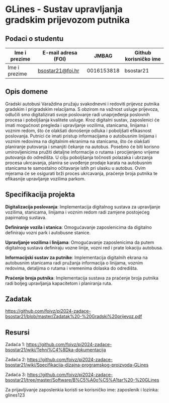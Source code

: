 

# GLines - Sustav upravljanja gradskim prijevozom putnika

## Podaci o studentu

Ime i prezime | E-mail adresa (FOI) | JMBAG | Github korisničko ime
------------  | ------------------- | ----- | ---------------------
Ime i prezime | bsostar21@foi.hr | 0016153818 | bsostar21


## Opis domene
Gradski autobusi Varaždina pružaju svakodnevni i redoviti prijevoz putnika gradskim i prigradskim relacijama. S obzirom na važnost usluge prijevoza, odlučili smo digitalizirati svoje poslovanje radi unaprjeđenja poslovnih procesa i poboljšanja kvalitete usluge. Kroz digitalni sustav, zaposlenici će imati mogućnost pregleda i upravljanje vozilima, stanicama, linijama i voznim redom, što će olakšati donošenje odluka i poboljšati efikasnost poslovanja. Putnici će imati pristup informacijama o autobusnim linijama i voznim redovima na digitalnim ekranima na stanicama, što će olakšati planiranje putovanja i smanjiti čekanje na autobus. Posebno će biti korisno umirovljenicima pružiti detaljne informacije o rutama i procijenjeno vrijeme putovanja do odredišta. U cilju poboljšanja točnosti polazaka i ubrzanja procesa ukrcavanja, planira se uvođenje prodaje karata na autobusnim stanicama te samostalno očitavanje istih pri ulasku u autobus. Ovim mjerama će se osigurati brži proces ukrcavanja, praćenje broja putnika te efikasnije upravljanje vozilima parkom.

## Specifikacija projekta
**Digitalizacija poslovanja**: Implementacija digitalnog sustava za upravljanje vozilima, stanicama, linijama i voznim redom radi zamjene postojećeg papirnatog sustava.

**Definiranje vozila i stanica**: Omogućavanje zaposlenicima da digitalno definiraju vozni park i autobusne stanice.

**Upravljanje vozilima i linijama**: Omogućavanje zaposlenicima da putem digitalnog sustava definiraju vozne linije, vozni red i prate lokaciju autobusa.

**Informacijski sustav za putnike**: Implementacija digitalnih ekrana na autobusnim stanicama radi pružanja informacija o linijama, voznim redovima, detaljima o rutama i vremenima dolaska do odredišta.

**Praćenje broja putnika**: Implementacija sustava za praćenje broja putnika radi boljeg upravljanja kapacitetom i planiranja ruta.

## Zadatak
https://github.com/foivz/pi2024-zadace-bsostar21/blob/master/Zadatak%20-%20Gradski%20prijevoz.pdf

## Resursi
Zadaća 1: https://github.com/foivz/pi2024-zadace-bsostar21/wiki/Tehni%C4%8Dka-dokumentacija

Zadaća 2: https://github.com/foivz/pi2024-zadace-bsostar21/wiki/Specifikacija-dizajna-programskog-proizvoda-GLines

Zadaća 3: https://github.com/foivz/pi2024-zadace-bsostar21/tree/master/Software/B%C5%A0o%C5%A1tar%20-%20GLines

Za prijavljivanje zaposlenkia koristi se korisničko ime: zaposlenik i lozinka: glines123
